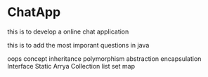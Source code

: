 # ChatApp
this is to develop a online chat application

this is to add the most imporant questions in java

oops concept
inheritance
polymorphism
abstraction
encapsulation
Interface
Static
Arrya
Collection
list
set map

